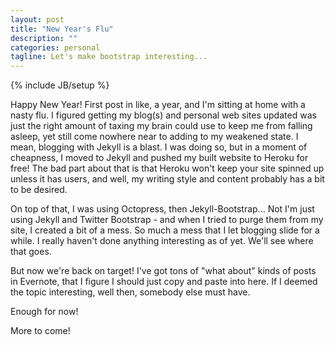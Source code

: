 ```yaml
---
layout: post
title: "New Year's Flu"
description: ""
categories: personal
tagline: Let's make bootstrap interesting... 
---
```

{% include JB/setup %}

Happy New Year!  First post in like, a year, and I'm sitting at home with a nasty flu.  I figured getting my blog(s) and personal web sites updated was just the right amount of taxing my brain could use to keep me from falling asleep, yet still come nowhere near to adding to my weakened state.  I mean, blogging with Jekyll is a blast.  I was doing so, but in a moment of cheapness, I moved to Jekyll and pushed my built website to Heroku for free! The bad part about that is that Heroku won't keep your site spinned up unless it has users, and well, my writing style and content probably has a bit to be desired.

On top of that, I was using Octopress, then Jekyll-Bootstrap... Not I'm just using Jekyll and Twitter Bootstrap - and when I tried to purge them from my site, I created a bit of a mess.  So much a mess that I let blogging slide for a while.  I really haven't done anything interesting as of yet.  We'll see where that goes.

But now we're back on target! I've got tons of "what about" kinds of posts in Evernote, that I figure I should just copy and paste into here.  If I deemed the topic interesting, well then, somebody else must have.

Enough for now!

More to come!
